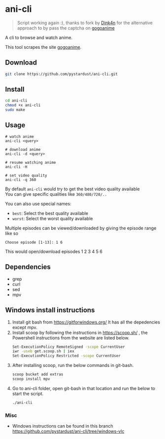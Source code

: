 # ani-cli

> Script working again :), thanks to fork by
> [Dink4n](https://github.com/Dink4n/ani-cli) for the alternative approach to
> by pass the captcha on [gogoanime](https://gogoanime.vc)

A cli to browse and watch anime.

This tool scrapes the site [gogoanime](https://gogoanime.pe).


## Download
```bash
git clone https://github.com/pystardust/ani-cli.git
```

## Install
```bash
cd ani-cli
chmod +x ani-cli
sudo make
```

## Usage

	# watch anime
	ani-cli <query>

	# download anime
	ani-cli -d <query>

	# resume watching anime
	ani-cli -H

	# set video quality
	ani-cli -q 360

By default `ani-cli` would try to get the best video quality available  
You can give specific qualities like `360/480/720/..`

You can also use special names:

* `best`: Select the best quality available
* `worst`: Select the worst quality available


Multiple episodes can be viewed/downloaded by giving the episode range like so

	Choose episode [1-13]: 1 6

This would open/download episodes 1 2 3 4 5 6

## Dependencies

* grep
* curl
* sed
* mpv


## Windows install instructions
1.  Install git bash from https://gitforwindows.org/ It has all the depedencies except mpv.
2. Install scoop by following the instructions in https://scoop.sh/ , the Powershell instructions from the website are listed below.
	```bash
	Set-ExecutionPolicy RemoteSigned -scope CurrentUser
	iwr -useb get.scoop.sh | iex
	Set-ExecutionPolicy Restricted -scope CurrentUser
	```
3. After installing scoop, run the below commands in git-bash.
	```bash
	scoop bucket add extras
	scoop install mpv
	```
4. Go to ani-cli folder, open git-bash in that location and  run the below to start the script.
	```bash
	./ani-cli
	```

### Misc

- Windows instructions can be found in this branch https://github.com/pystardust/ani-cli/tree/windows-vlc


